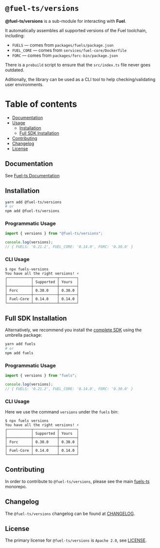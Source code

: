 # `@fuel-ts/versions`

**@fuel-ts/versions** is a sub-module for interacting with **Fuel**.

It automatically assembles all supported versions of the Fuel toolchain, including:

- `FUELS` — comes from `packages/fuels/package.json`
- `FUEL_CORE` — comes from `services/fuel-core/Dockerfile`
- `FORC` — comes from `packages/forc-bin/package.json`

There is a `prebuild` script to ensure that the `src/index.ts` file never goes outdated.

Aditionally, the library can be used as a CLI tool to help checking/validating user environments.

# Table of contents

- [Documentation](#documentation)
- [Usage](#usage)
  - [Installation](#installation)
  - [Full SDK Installation](#full-sdk-installation)
- [Contributing](#contributing)
- [Changelog](#changelog)
- [License](#license)

## Documentation

See [Fuel-ts Documentation](https://fuellabs.github.io/fuels-ts/packages/fuel-ts-versions/)

## Installation

```sh
yarn add @fuel-ts/versions
# or
npm add @fuel-ts/versions
```

### Programmatic Usage

```ts
import { versions } from "@fuel-ts/versions";

console.log(versions);
// { FUELS: '0.21.2', FUEL_CORE: '0.14.0', FORC: '0.30.0' }
```

### CLI Usage

```console
$ npx fuels-versions
You have all the right versions! ⚡
┌───────────┬───────────┬────────┐
│           │ Supported │ Yours  │
├───────────┼───────────┼────────┤
│ Forc      │ 0.30.0    │ 0.30.0 │
├───────────┼───────────┼────────┤
│ Fuel-Core │ 0.14.0    │ 0.14.0 │
└───────────┴───────────┴────────┘
```

## Full SDK Installation

Alternatively, we recommend you install the [complete SDK](https://github.com/FuelLabs/fuels-ts) using the umbrella package:

```sh
yarn add fuels
# or
npm add fuels
```

### Programmatic Usage

```ts
import { versions } from "fuels";

console.log(versions);
// { FUELS: '0.21.2', FUEL_CORE: '0.14.0', FORC: '0.30.0' }
```

### CLI Usage

Here we use the command `versions` under the `fuels` bin:

```console
$ npx fuels versions
You have all the right versions! ⚡
┌───────────┬───────────┬────────┐
│           │ Supported │ Yours  │
├───────────┼───────────┼────────┤
│ Forc      │ 0.30.0    │ 0.30.0 │
├───────────┼───────────┼────────┤
│ Fuel-Core │ 0.14.0    │ 0.14.0 │
└───────────┴───────────┴────────┘
```

## Contributing

In order to contribute to `@fuel-ts/versions`, please see the main [fuels-ts](https://github.com/FuelLabs/fuels-ts) monorepo.

## Changelog

The `@fuel-ts/versions` changelog can be found at [CHANGELOG](./CHANGELOG.md).

## License

The primary license for `@fuel-ts/versions` is `Apache 2.0`, see [LICENSE](./LICENSE).
